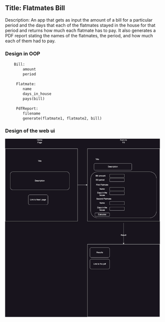 ## Title: Flatmates Bill
Description: An app that gets as input the amount of a bill for a particular period
and the     days that each of the flatmates stayed in the house for that period
and returns how much each flatmate has to pay. It also generates a PDF report
stating the names of the flatmates, the period, and how much each of them had to pay.
### Design in OOP 
        Bill:
            amount
            period

         Flatmate:
            name
            days_in_house
            pays(bill)

         PdfReport:
            filename
            generate(flatmate1, flatmate2, bill)

### Design of the web ui

![design](flatmate_bills/files/design.drawio.png)
